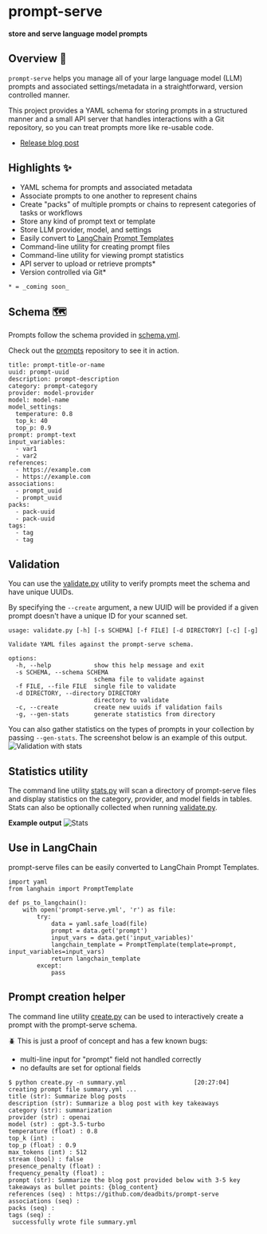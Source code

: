 # prompt-serve
**store and serve language model prompts**

## Overview 📖
`prompt-serve` helps you manage all of your large language model (LLM) prompts and associated settings/metadata in a straightforward, version controlled manner. 

This project provides a YAML schema for storing prompts in a structured manner and a small API server that handles interactions with a Git repository, so you can treat prompts more like re-usable code. 

* [Release blog post](https://deadbits.substack.com/p/the-prompt-serve-schema)

## Highlights ✨
* YAML schema for prompts and associated metadata
* Associate prompts to one another to represent chains
* Create "packs" of multiple prompts or chains to represent categories of tasks or workflows
* Store any kind of prompt text or template
* Store LLM provider, model, and settings
* Easily convert to [LangChain](https://github.com/hwcase17/langchain) [Prompt Templates](https://python.langchain.com/docs/modules/model_io/prompts/prompt_templates/)
* Command-line utility for creating prompt files
* Command-line utility for viewing prompt statistics
* API server to upload or retrieve prompts*
* Version controlled via Git*

`* = _coming soon_`

## Schema 🗺️
Prompts follow the schema provided in [schema.yml](schema.yml). 

Check out the [prompts](prompts/) repository to see it in action. 

```
title: prompt-title-or-name
uuid: prompt-uuid
description: prompt-description
category: prompt-category
provider: model-provider
model: model-name
model_settings:
  temperature: 0.8
  top_k: 40
  top_p: 0.9
prompt: prompt-text
input_variables:
  - var1
  - var2
references:
  - https://example.com
  - https://example.com
associations:
  - prompt_uuid
  - prompt_uuid
packs:
  - pack-uuid
  - pack-uuid
tags:
  - tag
  - tag
```

## Validation
You can use the [validate.py](validate.py) utility to verify prompts meet the schema and have unique UUIDs. 

By specifying the `--create` argument, a new UUID will be provided if a given prompt doesn't have a unique ID for your scanned set.

```
usage: validate.py [-h] [-s SCHEMA] [-f FILE] [-d DIRECTORY] [-c] [-g]

Validate YAML files against the prompt-serve schema.

options:
  -h, --help            show this help message and exit
  -s SCHEMA, --schema SCHEMA
                        schema file to validate against
  -f FILE, --file FILE  single file to validate
  -d DIRECTORY, --directory DIRECTORY
                        directory to validate
  -c, --create          create new uuids if validation fails
  -g, --gen-stats       generate statistics from directory

```

You can also gather statistics on the types of prompts in your collection by passing `--gen-stats`. The screenshot below is an example of this output.
![Validation with stats](/assets/validate-with-stats.png)

## Statistics utility
The command line utility [stats.py](stats.py) will scan a directory of prompt-serve files and display statistics on the category, provider, and model fields in tables. 
Stats can also be optionally collected when running [validate.py](validate.py).

**Example output** 
![Stats](/assets/stats-cli.png)

## Use in LangChain
prompt-serve files can be easily converted to LangChain Prompt Templates.

```
import yaml
from langhain import PromptTemplate

def ps_to_langchain():
    with open('prompt-serve.yml', 'r') as file:
        try:
            data = yaml.safe_load(file)
            prompt = data.get('prompt')
            input_vars = data.get('input_variables)'
            langchain_template = PromptTemplate(template=prompt, input_variables=input_vars)
            return langchain_template
        except:
            pass
```

## Prompt creation helper
The command line utility [create.py](create.py) can be used to interactively create a prompt with the prompt-serve schema. 

🪲 This is just a proof of concept and has a few known bugs:
* multi-line input for "prompt" field not handled correctly
* no defaults are set for optional fields

```
$ python create.py -n summary.yml                   [20:27:04]
creating prompt file summary.yml ...
title (str): Summarize blog posts
description (str): Summarize a blog post with key takeaways
category (str): summarization
provider (str) : openai
model (str) : gpt-3.5-turbo
temperature (float) : 0.8
top_k (int) : 
top_p (float) : 0.9
max_tokens (int) : 512
stream (bool) : false
presence_penalty (float) : 
frequency_penalty (float) : 
prompt (str): Summarize the blog post provided below with 3-5 key takeaways as bullet points: {blog_content}
references (seq) : https://github.com/deadbits/prompt-serve
associations (seq) : 
packs (seq) : 
tags (seq) : 
 successfully wrote file summary.yml
```

